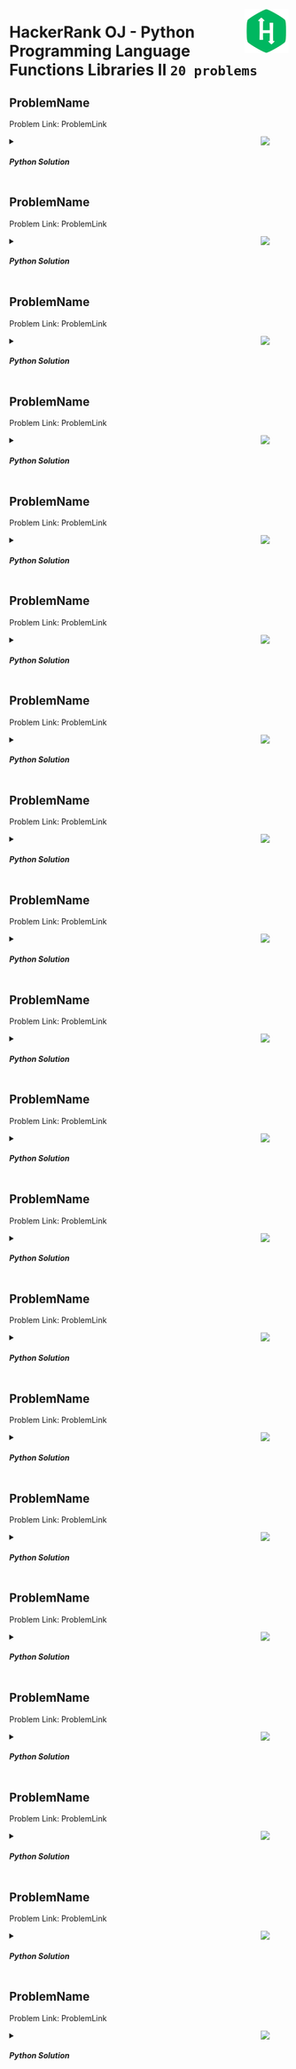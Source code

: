 <a href="/level-1/hackerrank/python/solutions/functions-libraries-II.md"><img align="right" width="80" src="/logos/hackerrank.png"></img></a>

# HackerRank OJ - Python Programming Language <br> Functions Libraries II `20 problems`

## ProblemName
Problem Link: ProblemLink

<a href="/level-1/hackerrank/python/solutions/functions-libraries-II.md"><img align="right" width="50" src="https://github.com/cs-MohamedAyman/cs-MohamedAyman/blob/main/repos-logos/python.png"></img></a>
<details>
    <summary><h5>Python Solution</h5></summary>

```python

```

</details>

## ProblemName
Problem Link: ProblemLink

<a href="/level-1/hackerrank/python/solutions/functions-libraries-II.md"><img align="right" width="50" src="https://github.com/cs-MohamedAyman/cs-MohamedAyman/blob/main/repos-logos/python.png"></img></a>
<details>
    <summary><h5>Python Solution</h5></summary>

```python

```

</details>

## ProblemName
Problem Link: ProblemLink

<a href="/level-1/hackerrank/python/solutions/functions-libraries-II.md"><img align="right" width="50" src="https://github.com/cs-MohamedAyman/cs-MohamedAyman/blob/main/repos-logos/python.png"></img></a>
<details>
    <summary><h5>Python Solution</h5></summary>

```python

```

</details>

## ProblemName
Problem Link: ProblemLink

<a href="/level-1/hackerrank/python/solutions/functions-libraries-II.md"><img align="right" width="50" src="https://github.com/cs-MohamedAyman/cs-MohamedAyman/blob/main/repos-logos/python.png"></img></a>
<details>
    <summary><h5>Python Solution</h5></summary>

```python

```

</details>

## ProblemName
Problem Link: ProblemLink

<a href="/level-1/hackerrank/python/solutions/functions-libraries-II.md"><img align="right" width="50" src="https://github.com/cs-MohamedAyman/cs-MohamedAyman/blob/main/repos-logos/python.png"></img></a>
<details>
    <summary><h5>Python Solution</h5></summary>

```python

```

</details>

## ProblemName
Problem Link: ProblemLink

<a href="/level-1/hackerrank/python/solutions/functions-libraries-II.md"><img align="right" width="50" src="https://github.com/cs-MohamedAyman/cs-MohamedAyman/blob/main/repos-logos/python.png"></img></a>
<details>
    <summary><h5>Python Solution</h5></summary>

```python

```

</details>

## ProblemName
Problem Link: ProblemLink

<a href="/level-1/hackerrank/python/solutions/functions-libraries-II.md"><img align="right" width="50" src="https://github.com/cs-MohamedAyman/cs-MohamedAyman/blob/main/repos-logos/python.png"></img></a>
<details>
    <summary><h5>Python Solution</h5></summary>

```python

```

</details>

## ProblemName
Problem Link: ProblemLink

<a href="/level-1/hackerrank/python/solutions/functions-libraries-II.md"><img align="right" width="50" src="https://github.com/cs-MohamedAyman/cs-MohamedAyman/blob/main/repos-logos/python.png"></img></a>
<details>
    <summary><h5>Python Solution</h5></summary>

```python

```

</details>

## ProblemName
Problem Link: ProblemLink

<a href="/level-1/hackerrank/python/solutions/functions-libraries-II.md"><img align="right" width="50" src="https://github.com/cs-MohamedAyman/cs-MohamedAyman/blob/main/repos-logos/python.png"></img></a>
<details>
    <summary><h5>Python Solution</h5></summary>

```python

```

</details>

## ProblemName
Problem Link: ProblemLink

<a href="/level-1/hackerrank/python/solutions/functions-libraries-II.md"><img align="right" width="50" src="https://github.com/cs-MohamedAyman/cs-MohamedAyman/blob/main/repos-logos/python.png"></img></a>
<details>
    <summary><h5>Python Solution</h5></summary>

```python

```

</details>

## ProblemName
Problem Link: ProblemLink

<a href="/level-1/hackerrank/python/solutions/functions-libraries-II.md"><img align="right" width="50" src="https://github.com/cs-MohamedAyman/cs-MohamedAyman/blob/main/repos-logos/python.png"></img></a>
<details>
    <summary><h5>Python Solution</h5></summary>

```python

```

</details>

## ProblemName
Problem Link: ProblemLink

<a href="/level-1/hackerrank/python/solutions/functions-libraries-II.md"><img align="right" width="50" src="https://github.com/cs-MohamedAyman/cs-MohamedAyman/blob/main/repos-logos/python.png"></img></a>
<details>
    <summary><h5>Python Solution</h5></summary>

```python

```

</details>

## ProblemName
Problem Link: ProblemLink

<a href="/level-1/hackerrank/python/solutions/functions-libraries-II.md"><img align="right" width="50" src="https://github.com/cs-MohamedAyman/cs-MohamedAyman/blob/main/repos-logos/python.png"></img></a>
<details>
    <summary><h5>Python Solution</h5></summary>

```python

```

</details>

## ProblemName
Problem Link: ProblemLink

<a href="/level-1/hackerrank/python/solutions/functions-libraries-II.md"><img align="right" width="50" src="https://github.com/cs-MohamedAyman/cs-MohamedAyman/blob/main/repos-logos/python.png"></img></a>
<details>
    <summary><h5>Python Solution</h5></summary>

```python

```

</details>

## ProblemName
Problem Link: ProblemLink

<a href="/level-1/hackerrank/python/solutions/functions-libraries-II.md"><img align="right" width="50" src="https://github.com/cs-MohamedAyman/cs-MohamedAyman/blob/main/repos-logos/python.png"></img></a>
<details>
    <summary><h5>Python Solution</h5></summary>

```python

```

</details>

## ProblemName
Problem Link: ProblemLink

<a href="/level-1/hackerrank/python/solutions/functions-libraries-II.md"><img align="right" width="50" src="https://github.com/cs-MohamedAyman/cs-MohamedAyman/blob/main/repos-logos/python.png"></img></a>
<details>
    <summary><h5>Python Solution</h5></summary>

```python

```

</details>

## ProblemName
Problem Link: ProblemLink

<a href="/level-1/hackerrank/python/solutions/functions-libraries-II.md"><img align="right" width="50" src="https://github.com/cs-MohamedAyman/cs-MohamedAyman/blob/main/repos-logos/python.png"></img></a>
<details>
    <summary><h5>Python Solution</h5></summary>

```python

```

</details>

## ProblemName
Problem Link: ProblemLink

<a href="/level-1/hackerrank/python/solutions/functions-libraries-II.md"><img align="right" width="50" src="https://github.com/cs-MohamedAyman/cs-MohamedAyman/blob/main/repos-logos/python.png"></img></a>
<details>
    <summary><h5>Python Solution</h5></summary>

```python

```

</details>

## ProblemName
Problem Link: ProblemLink

<a href="/level-1/hackerrank/python/solutions/functions-libraries-II.md"><img align="right" width="50" src="https://github.com/cs-MohamedAyman/cs-MohamedAyman/blob/main/repos-logos/python.png"></img></a>
<details>
    <summary><h5>Python Solution</h5></summary>

```python

```

</details>

## ProblemName
Problem Link: ProblemLink

<a href="/level-1/hackerrank/python/solutions/functions-libraries-II.md"><img align="right" width="50" src="https://github.com/cs-MohamedAyman/cs-MohamedAyman/blob/main/repos-logos/python.png"></img></a>
<details>
    <summary><h5>Python Solution</h5></summary>

```python

```

</details>
